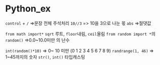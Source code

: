 # Python_ex
```control``` + ```/``` =>문장 전체 주석처리
```10//3``` => 10을 3으로 나눈 몫
```abs``` =>절댓값

```from math import*```
```sqrt``` 루트, ```floor```내림, ```ceil```올림
```from random import *```의  ```random()``` =>0.0~10.0미만 의 난수

```int(random()*10)``` => 0~ 10 미만 (0 1 2 3 4 5 6 7 8 9)
```randrange(1, 46)``` => 1~45까지의 숫자
```str()```, ```int()``` 타입캐스팅